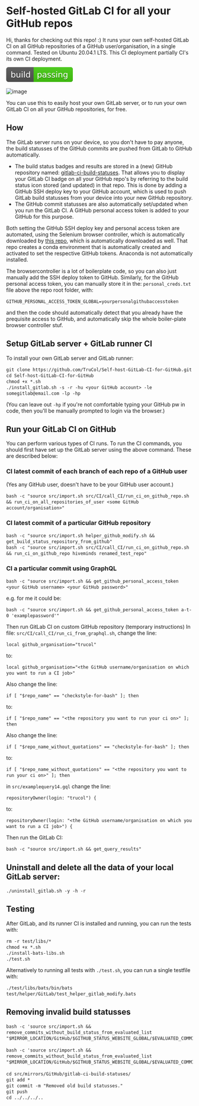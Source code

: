 # Self-hosted GitLab CI for all your GitHub repos

Hi, thanks for checking out this repo! :) It runs your own self-hosted GitLab CI on all GitHub repositories of a GitHub user/organisation, in a single command. Tested on Ubuntu 20.04.1 LTS. This CI deployment partially CI's its own CI deployment.

[![GitLab Build Status](https://raw.githubusercontent.com/a-t-0/gitlab-ci-build-statuses/master/trucol/Self-host-GitLab-CI-for-GitHub/develop/build_status.svg)](https://github.com/a-t-0/gitlab-ci-build-statuses/tree/master/trucol/Self-host-GitLab-CI-for-GitHub/develop)

![image](https://user-images.githubusercontent.com/34750068/188695430-f8fc4c8e-cf66-48ff-b9cb-7934cfdfeee5.png)

You can use this to easily host your own GitLab server, or to run your own GitLab CI on all your GitHub repositories, for free.

## How
The GitLab server runs on your device, so you don't have to pay anyone, the build statusses of the GitHub commits are pushed from GitLab to GitHub automatically.

 - The build status badges and results are stored in a (new) GitHub repository named: [gitlab-ci-build-statuses](https://github.com/a-t-0/gitlab-ci-build-statuses). That allows you to display your GitLab CI badge on all your GitHub repo's by referring to the build status icon stored (and updated) in that repo.
This is done by adding a GitHub SSH deploy key to your GitHub account, which is used to push GitLab build statusses from your device into your new GitHub repository.
- The GitHub commit statusses are also automatically set/updated when you run the GitLab CI. A GitHub personal access token is added to your GitHub for this purpose.

Both setting the GitHub SSH deploy key and personal access token are automated, using the Selenium browser controller, which is automatically downloaded by [this repo](https://github.com/a-t-0/gitbrowserinteract), which is automatically downloaded as well. That repo creates a conda environment that is automatically created and activated to set the respective GitHub tokens. Anaconda is not automatically installed.

The browsercontroller is a lot of boilerplate code, so you can also just manually add the SSH deploy token to GitHub. Similarly, for the GitHub personal access token, you can manually store it in the: `personal_creds.txt` file above the repo root folder, with:
```
GITHUB_PERSONAL_ACCESS_TOKEN_GLOBAL=yourpersonalgithubaccesstoken
```
and then the code should automatically detect that you already have the prequisite access to GitHub, and automatically skip the whole boiler-plate browser controller stuf.

## Setup GitLab server + GitLab runner CI
To install your own GitLab server and GitLab runner:
```
git clone https://github.com/TruCol/Self-host-GitLab-CI-for-GitHub.git
cd Self-host-GitLab-CI-for-GitHub
chmod +x *.sh
./install_gitlab.sh -s -r -hu <your GitHub account> -le somegitlab@email.com -lp -hp
```
(You can leave out `-hp` if you're not comfortable typing your GitHub pw in code, then you'll be manually prompted to login via the browser.)


## Run your GitLab CI on GitHub
You can perform various types of CI runs. To run the CI commands, you should first have set up the GitLab server using the above command. These are described below:

### CI latest commit of each branch of each repo of a GitHub user
(Yes any GitHub user, doesn't have to be your GitHub user account.)
```
bash -c "source src/import.sh src/CI/call_CI/run_ci_on_github_repo.sh && run_ci_on_all_repositories_of_user <some GitHub account/organisation>"
```
### CI latest commit of a particular GitHub repository
```
bash -c "source src/import.sh helper_github_modify.sh && get_build_status_repository_from_github"
bash -c "source src/import.sh src/CI/call_CI/run_ci_on_github_repo.sh && run_ci_on_github_repo hiveminds renamed_test_repo"
```

### CI a particular commit using GraphQL
```
bash -c "source src/import.sh && get_github_personal_access_token <your GitHub username> <your GitHub password>"
```
e.g. for me it could be:
```
bash -c "source src/import.sh && get_github_personal_access_token a-t-0 'examplepassword'"
```

Then run GitLab CI on custom GitHub repository (temporary instructions)
In file: `src/CI/call_CI/run_ci_from_graphql.sh`, change the line:
```
local github_organisation="trucol"
```
to:
```
local github_organisation="<the GitHub username/organisation on which you want to run a CI job>"
```
Also change the line:
```
if [ "$repo_name" == "checkstyle-for-bash" ]; then
```
to:
```
if [ "$repo_name" == "<the repository you want to run your ci on>" ]; then
```
Also change the line:
```
if [ "$repo_name_without_quotations" == "checkstyle-for-bash" ]; then
```
to:
```
if [ "$repo_name_without_quotations" == "<the repository you want to run your ci on>" ]; then
```

in `src/examplequery14.gql` change the line:
```
repositoryOwner(login: "trucol") {
```
to:
```
repositoryOwner(login: "<the GitHub username/organisation on which you want to run a CI job>") {
```
Then run the GitLab CI:
```
bash -c "source src/import.sh && get_query_results"
```


## Uninstall and delete all the data of your local GitLab server:
```
./uninstall_gitlab.sh -y -h -r
```

## Testing
After GitLab, and its runner CI is installed and running, you can run the tests with: 
```
rm -r test/libs/*
chmod +x *.sh
./install-bats-libs.sh
./test.sh
```
Alternatively to running all tests with `./test.sh`, you can run a single testfile with:
```
./test/libs/bats/bin/bats test/helper/GitLab/test_helper_gitlab_modify.bats
```

## Removing invalid build statusses
```
bash -c 'source src/import.sh && remove_commits_without_build_status_from_evaluated_list "$MIRROR_LOCATION/GitHub/$GITHUB_STATUS_WEBSITE_GLOBAL/$EVALUATED_COMMITS_LIST_FILENAME"'

bash -c 'source src/import.sh && remove_commits_without_build_status_from_evaluated_list "$MIRROR_LOCATION/GitHub/$GITHUB_STATUS_WEBSITE_GLOBAL/$EVALUATED_COMMITS_WITH_CI_LIST_FILENAME"'

cd src/mirrors/GitHub/gitlab-ci-build-statuses/
git add *
git commit -m "Removed old build statusses."
git push
cd ../../../..
```
